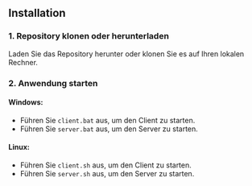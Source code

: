 ## Installation

### 1. Repository klonen oder herunterladen
Laden Sie das Repository herunter oder klonen Sie es auf Ihren lokalen Rechner.

### 2. Anwendung starten

#### Windows:
- Führen Sie `client.bat` aus, um den Client zu starten.
- Führen Sie `server.bat` aus, um den Server zu starten.

#### Linux:
- Führen Sie `client.sh` aus, um den Client zu starten.
- Führen Sie `server.sh` aus, um den Server zu starten.
